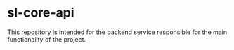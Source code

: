 # sl-core-api
This repository is intended for the backend service responsible for the main functionality of the project.

